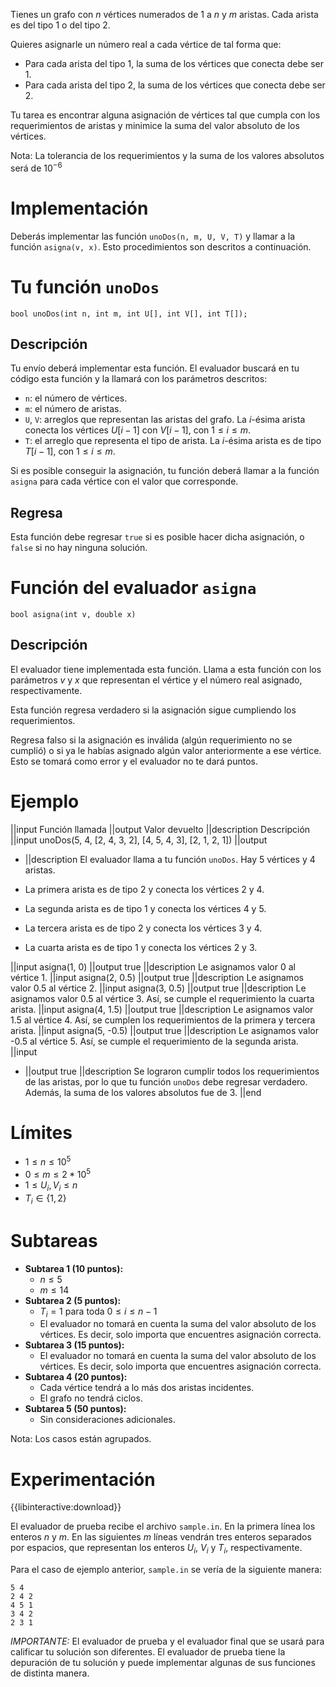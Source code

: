 Tienes un grafo con $n$ vértices numerados de $1$ a $n$ y $m$ aristas. Cada arista es del tipo 1 o del tipo 2.

Quieres asignarle un número real a cada vértice de tal forma que:

- Para cada arista del tipo 1, la suma de los vértices que conecta debe ser 1.
- Para cada arista del tipo 2, la suma de los vértices que conecta debe ser 2.

Tu tarea es encontrar alguna asignación de vértices tal que cumpla con los requerimientos de aristas y minimice la suma del valor absoluto de los vértices.

Nota: La tolerancia de los requerimientos y la suma de los valores absolutos será de $10^{-6}$

# Implementación

Deberás implementar las función `unoDos(n, m, U, V, T)` y llamar a la función `asigna(v, x)`. Esto procedimientos son descritos a continuación.

# Tu función `unoDos`

`bool unoDos(int n, int m, int U[], int V[], int T[]);`

## Descripción

Tu envío deberá implementar esta función. El evaluador buscará en tu código esta función y la llamará con los parámetros descritos:

- `n`: el número de vértices.
- `m`: el número de aristas.
- `U`, `V`: arreglos que representan las aristas del grafo. La $i$-ésima arista conecta los vértices $U[i-1]$ con $V[i-1]$, con $1\leq i \leq m$.
- `T`: el arreglo que representa el tipo de arista. La $i$-ésima arista es de tipo $T[i-1]$, con $1\leq i \leq m$.

Si es posible conseguir la asignación, tu función deberá llamar a la función `asigna` para cada vértice con el valor que corresponde.

## Regresa

Esta función debe regresar `true` si es posible hacer dicha asignación, o `false` si no hay ninguna solución.

# Función del evaluador `asigna`

`bool asigna(int v, double x)`

## Descripción

El evaluador tiene implementada esta función. Llama a esta función con los parámetros $v$ y $x$ que representan el vértice y el número real asignado, respectivamente.

Esta función regresa verdadero si la asignación sigue cumpliendo los requerimientos.

Regresa falso si la asignación es inválida (algún requerimiento no se cumplió) o si ya le habías asignado algún valor anteriormente a ese vértice. Esto se tomará como error y el evaluador no te dará puntos.

# Ejemplo

||input
Función llamada
||output
Valor devuelto
||description
Descripción
||input
unoDos(5, 4, [2, 4, 3, 2], [4, 5, 4, 3], [2, 1, 2, 1])
||output

- ||description
  El evaluador llama a tu función `unoDos`. Hay 5 vértices y 4 aristas.

- La primera arista es de tipo 2 y conecta los vértices 2 y 4.
- La segunda arista es de tipo 1 y conecta los vértices 4 y 5.
- La tercera arista es de tipo 2 y conecta los vértices 3 y 4.
- La cuarta arista es de tipo 1 y conecta los vértices 2 y 3.

||input
asigna(1, 0)
||output
true
||description
Le asignamos valor 0 al vértice 1.
||input
asigna(2, 0.5)
||output
true
||description
Le asignamos valor 0.5 al vértice 2.
||input
asigna(3, 0.5)
||output
true
||description
Le asignamos valor 0.5 al vértice 3. Así, se cumple el requerimiento la cuarta arista.
||input
asigna(4, 1.5)
||output
true
||description
Le asignamos valor 1.5 al vértice 4. Así, se cumplen los requerimientos de la primera y tercera arista.
||input
asigna(5, -0.5)
||output
true
||description
Le asignamos valor -0.5 al vértice 5. Así, se cumple el requerimiento de la segunda arista.
||input

- ||output
  true
  ||description
  Se lograron cumplir todos los requerimientos de las aristas, por lo que tu función `unoDos` debe regresar verdadero.
  Además, la suma de los valores absolutos fue de 3.
  ||end

# Límites

- $1 \leq n \leq 10^5$
- $0 \leq m \leq 2*10^5$
- $1 \leq U_i, V_i \leq n$
- $T_i \in \{1, 2\}$

# Subtareas

- **Subtarea 1 (10 puntos):**
  - $n \leq 5$
  - $m \leq 14$
- **Subtarea 2 (5 puntos):**
  - $T_i = 1$ para toda $0 \leq i \leq n-1$
  - El evaluador no tomará en cuenta la suma del valor absoluto de los vértices. Es decir, solo importa que encuentres asignación correcta.
- **Subtarea 3 (15 puntos):**
  - El evaluador no tomará en cuenta la suma del valor absoluto de los vértices. Es decir, solo importa que encuentres asignación correcta.
- **Subtarea 4 (20 puntos):**
  - Cada vértice tendrá a lo más dos aristas incidentes.
  - El grafo no tendrá ciclos.
- **Subtarea 5 (50 puntos):**
  - Sin consideraciones adicionales.

Nota: Los casos están agrupados.

# Experimentación

{{libinteractive:download}}

El evaluador de prueba recibe el archivo `sample.in`. En la primera línea los enteros $n$ y $m$. En las siguientes $m$ líneas vendrán tres enteros separados por espacios, que representan los enteros $U_{i}$, $V_{i}$ y $T_{i}$, respectivamente.

Para el caso de ejemplo anterior, `sample.in` se vería de la siguiente manera:

```
5 4
2 4 2
4 5 1
3 4 2
2 3 1
```

_IMPORTANTE:_ El evaluador de prueba y el evaluador final que se usará para calificar tu solución son diferentes. El evaluador de prueba tiene la depuración de tu solución y puede implementar algunas de sus funciones de distinta manera.
